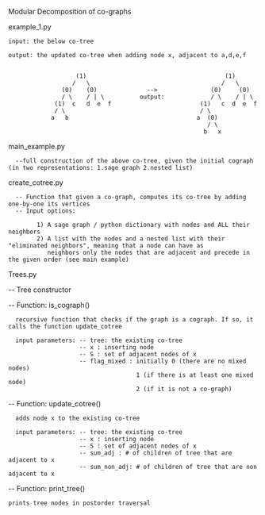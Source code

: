 Modular Decomposition of co-graphs

example_1.py

    input: the below co-tree 
  
    output: the updated co-tree when adding node x, adjacent to a,d,e,f
    

                       (1)                                       (1)
                      /   \                                     /   \
                   (0)    (0)              -->               (0)     (0)
                   / \    / | \          output:             / \    / | \
                 (1)  c   d  e  f                         (1)   c  d  e  f 
                 / \                                      / \
                a   b                                    a  (0)
                                                            / \
                                                           b   x
                                                           

main_example.py

      --full construction of the above co-tree, given the initial cograph (in two representations: 1.sage graph 2.nested list)


create_cotree.py

      -- Function that given a co-graph, computes its co-tree by adding one-by-one its vertices
      -- Input options:
      
            1) A sage graph / python dictionary with nodes and ALL their neighbors
            2) A list with the nodes and a nested list with their "eliminated neighbors", meaning that a node can have as 
               neighbors only the nodes that are adjacent and precede in the given order (see main example)


Trees.py


  -- Tree constructor
  
  
  -- Function: is_cograph() 
  
      recursive function that checks if the graph is a cograph. If so, it calls the function update_cotree 
      
      input parameters: -- tree: the existing co-tree
                        -- x : inserting node
                        -- S : set of adjacent nodes of x
                        -- flag_mixed : initially 0 (there are no mixed nodes)
                                        1 (if there is at least one mixed node)
                                        2 (if it is not a co-graph)
                                        
  -- Function: update_cotree()
  
      adds node x to the existing co-tree 
      
      input parameters: -- tree: the existing co-tree
                        -- x : inserting node
                        -- S : set of adjacent nodes of x
                        -- sum_adj : # of children of tree that are adjacent to x
                        -- sum_non_adj: # of children of tree that are non adjacent to x

-- Function: print_tree()

    prints tree nodes in postorder traversal
